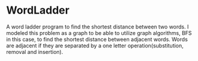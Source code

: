 # WordLadder
A word ladder program to find the shortest distance between two words.
I modeled this problem as a graph to be able to utilize graph algorithms, BFS in this case, 
to find the shortest distance between adjacent words.
Words are adjacent if they are separated by a one letter operation(substitution, removal and insertion).
